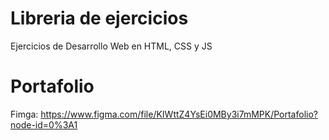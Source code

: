 # Libreria de ejercicios
Ejercicios de Desarrollo Web en HTML, CSS y JS

# Portafolio
Fimga: https://www.figma.com/file/KIWttZ4YsEi0MBy3i7mMPK/Portafolio?node-id=0%3A1
